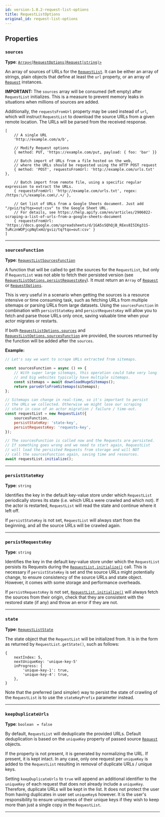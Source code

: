```yaml
---
id: version-1.0.2-request-list-options
title: RequestListOptions
original_id: request-list-options
---
```


<a name="requestlistoptions"></a>

## Properties

### `sources`

**Type**: [`Array<(RequestOptions|Request|string)>`](../typedefs/request-options)

An array of sources of URLs for the [`RequestList`](../api/request-list). It can be either an array of strings, plain objects that define at least the
`url` property, or an array of [`Request`](../api/request) instances.

**IMPORTANT:** The `sources` array will be consumed (left empty) after `RequestList` initializes. This is a measure to prevent memory leaks in
situations when millions of sources are added.

Additionally, the `requestsFromUrl` property may be used instead of `url`, which will instruct `RequestList` to download the source URLs from a given
remote location. The URLs will be parsed from the received response.

```
[
    // A single URL
    'http://example.com/a/b',

    // Modify Request options
    { method: PUT, 'https://example.com/put, payload: { foo: 'bar' }}

    // Batch import of URLs from a file hosted on the web,
    // where the URLs should be requested using the HTTP POST request
    { method: 'POST', requestsFromUrl: 'http://example.com/urls.txt' },

    // Batch import from remote file, using a specific regular expression to extract the URLs.
    { requestsFromUrl: 'http://example.com/urls.txt', regex: /https:\/\/example.com\/.+/ },

    // Get list of URLs from a Google Sheets document. Just add "/gviz/tq?tqx=out:csv" to the Google Sheet URL.
    // For details, see https://help.apify.com/en/articles/2906022-scraping-a-list-of-urls-from-a-google-sheets-document
    { requestsFromUrl: 'https://docs.google.com/spreadsheets/d/1GA5sSQhQjB_REes8I5IKg31S-TuRcznWOPjcpNqtxmU/gviz/tq?tqx=out:csv' }
]
```

---

### `sourcesFunction`

**Type**: [`RequestListSourcesFunction`](../typedefs/request-list-sources-function)

A function that will be called to get the sources for the `RequestList`, but only if `RequestList` was not able to fetch their persisted version (see
[`RequestListOptions.persistRequestsKey`](../typedefs/request-list-options#persistrequestskey)). It must return an `Array` of
[`Request`](../api/request) or [`RequestOptions`](../typedefs/request-options).

This is very useful in a scenario when getting the sources is a resource intensive or time consuming task, such as fetching URLs from multiple
sitemaps or parsing URLs from large datasets. Using the `sourcesFunction` in combination with `persistStateKey` and `persistRequestsKey` will allow
you to fetch and parse those URLs only once, saving valuable time when your actor migrates or restarts.

If both [`RequestListOptions.sources`](../typedefs/request-list-options#sources) and
[`RequestListOptions.sourcesFunction`](../typedefs/request-list-options#sourcesfunction) are provided, the sources returned by the function will be
added after the `sources`.

**Example:**

```javascript
// Let's say we want to scrape URLs extracted from sitemaps.

const sourcesFunction = async () => {
    // With super large sitemaps, this operation could take very long
    // and big websites typically have multiple sitemaps.
    const sitemaps = await downloadHugeSitemaps();
    return parseUrlsFromSitemaps(sitemaps);
};

// Sitemaps can change in real-time, so it's important to persist
// the URLs we collected. Otherwise we might lose our scraping
// state in case of an actor migration / failure / time-out.
const requestList = new RequestList({
    sourcesFunction,
    persistStateKey: 'state-key',
    persistRequestsKey: 'requests-key',
});

// The sourcesFunction is called now and the Requests are persisted.
// If something goes wrong and we need to start again, RequestList
// will load the persisted Requests from storage and will NOT
// call the sourcesFunction again, saving time and resources.
await requestList.initialize();
```

---

### `persistStateKey`

**Type**: `string`

Identifies the key in the default key-value store under which `RequestList` periodically stores its state (i.e. which URLs were crawled and which
not). If the actor is restarted, `RequestList` will read the state and continue where it left off.

If `persistStateKey` is not set, `RequestList` will always start from the beginning, and all the source URLs will be crawled again.

---

### `persistRequestsKey`

**Type**: `string`

Identifies the key in the default key-value store under which the `RequestList` persists its Requests during the
[`RequestList.initialize()`](../api/request-list#initialize) call. This is necessary if `persistStateKey` is set and the source URLs might potentially
change, to ensure consistency of the source URLs and state object. However, it comes with some storage and performance overheads.

If `persistRequestsKey` is not set, [`RequestList.initialize()`](../api/request-list#initialize) will always fetch the sources from their origin,
check that they are consistent with the restored state (if any) and throw an error if they are not.

---

### `state`

**Type**: [`RequestListState`](../typedefs/request-list-state)

The state object that the `RequestList` will be initialized from. It is in the form as returned by `RequestList.getState()`, such as follows:

```
{
    nextIndex: 5,
    nextUniqueKey: 'unique-key-5'
    inProgress: {
        'unique-key-1': true,
        'unique-key-4': true,
    },
}
```

Note that the preferred (and simpler) way to persist the state of crawling of the `RequestList` is to use the `stateKeyPrefix` parameter instead.

---

### `keepDuplicateUrls`

**Type**: `boolean` <code> = false</code>

By default, `RequestList` will deduplicate the provided URLs. Default deduplication is based on the `uniqueKey` property of passed source
[`Request`](../api/request) objects.

If the property is not present, it is generated by normalizing the URL. If present, it is kept intact. In any case, only one request per `uniqueKey`
is added to the `RequestList` resulting in removal of duplicate URLs / unique keys.

Setting `keepDuplicateUrls` to `true` will append an additional identifier to the `uniqueKey` of each request that does not already include a
`uniqueKey`. Therefore, duplicate URLs will be kept in the list. It does not protect the user from having duplicates in user set `uniqueKey`s however.
It is the user's responsibility to ensure uniqueness of their unique keys if they wish to keep more than just a single copy in the `RequestList`.

---
